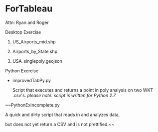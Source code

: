 # ForTableau
Attn: Ryan and Roger

Desktop Exercise

1) US_Airports_mid.shp

2) Airports_by_State.shp

3) USA_singlepoly.geojson

Python Exercise

- improvedTabPy.py

	Script that executes and returns a point in poly analysis on two WKT .csv's.
		*please note: script is written for Python 2.7*

~~PythonExIncomplete.py 

  A quick and dirty script that reads in and analyzes data, 

  but does not yet return a CSV and is not prettified.~~
